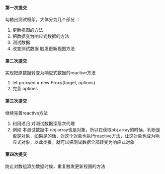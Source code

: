 #### 第一次提交

勾勒出测试框架，大体分为几个部分 ：

1.  更新视图的方法
2.  把数据变为响应式数据的方法
3.  测试数据
4.  改变测试数据 触发更新视图方法

#### 第二次提交

实现把原数据转变为响应式数据的reactive方法

1. let proxyed = new Proxy(target, options)
2. 完善 options

#### 第三次提交

继续完善reactive方法

1. 利用递归 对测试数据深层次代理
2. 例如 本测试数据中 obj.array也是对象，所以在获取obj.array的时候，判断是否是对象，如果是的话，对这个对象也执行reactive方法，让这对象也成为响应式对象，以此类推，就可以把测试数据全部转变为响应式对象


#### 第四次提交

防止对数组添加数据时候，重复触发更新视图的方法